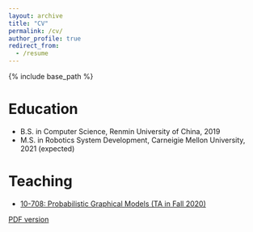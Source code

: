 ```yaml
---
layout: archive
title: "CV"
permalink: /cv/
author_profile: true
redirect_from:
  - /resume
---
```


{% include base_path %}

Education
======
* B.S. in Computer Science, Renmin University of China, 2019
* M.S. in Robotics System Development, Carneigie Mellon University, 2021 (expected)

<!--
Work experience
======
* Summer 2015: Research Assistant
  * Github University
  * Duties included: Tagging issues
  * Supervisor: Professor Git

* Fall 2015: Research Assistant
  * Github University
  * Duties included: Merging pull requests
  * Supervisor: Professor Hub
--->

<!--
Skills
======
* Skill 1
* Skill 2
  * Sub-skill 2.1
  * Sub-skill 2.2
  * Sub-skill 2.3
* Skill 3

Publications
======
  <ul>{% for post in site.publications %}
    {% include archive-single-cv.html %}
  {% endfor %}</ul>
  
Talks
======
  <ul>{% for post in site.talks %}
    {% include archive-single-talk-cv.html %}
  {% endfor %}</ul>

-->
  
Teaching
======
* [10-708: Probabilistic Graphical Models (TA in Fall 2020)](http://www.cs.cmu.edu/~pradeepr/708/)

[PDF version](http://changshiraine.github.io/files/Resume_changshi.pdf)

<!---
  <ul>{% for post in site.teaching %}
    {% include archive-single-cv.html %}
  {% endfor %}</ul>
-->

<!---
Service and leadership
======
* Currently signed in to 43 different slack teams
-->

